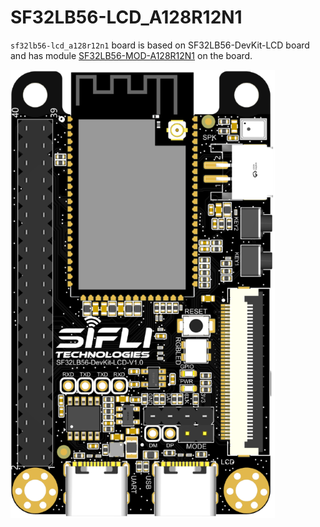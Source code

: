 # SF32LB56-LCD_A128R12N1
`sf32lb56-lcd_a128r12n1` board is based on SF32LB56-DevKit-LCD board and 
has module [SF32LB56-MOD-A128R12N1](https://wiki.sifli.com/silicon/%E6%A8%A1%E7%BB%84%E5%9E%8B%E5%8F%B7%E6%8C%87%E5%8D%97.html#sf32lb56-mod) on the board.

![board front side](assets/SF32LB56x-DevKit-LCD_Front_Look.png)